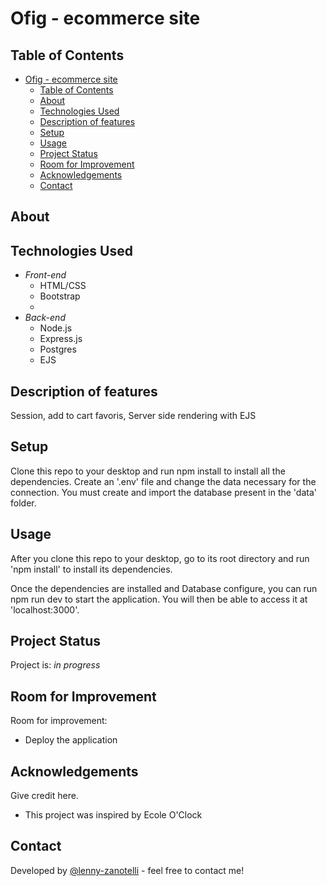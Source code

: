 # Ofig - ecommerce site

## Table of Contents
- [Ofig - ecommerce site](#ofig---ecommerce-site)
  - [Table of Contents](#table-of-contents)
  - [About](#about)
  - [Technologies Used](#technologies-used)
  - [Description of features](#description-of-features)
  - [Setup](#setup)
  - [Usage](#usage)
  - [Project Status](#project-status)
  - [Room for Improvement](#room-for-improvement)
  - [Acknowledgements](#acknowledgements)
  - [Contact](#contact)



## About



## Technologies Used

- *Front-end*
  - HTML/CSS
  - Bootstrap
  - 
- *Back-end*
  - Node.js
  - Express.js
  - Postgres
  - EJS
  
## Description of features

Session, add to cart favoris, Server side rendering with EJS

## Setup

Clone this repo to your desktop and run npm install to install all the dependencies. Create an '.env' file and change the data necessary for the connection. You must create and import the database present in the 'data' folder.

## Usage

After you clone this repo to your desktop, go to its root directory and run 'npm install' to install its dependencies.

Once the dependencies are installed and Database configure, you can run npm run dev to start the application. You will then be able to access it at 'localhost:3000'.

## Project Status
Project is: _in progress_

## Room for Improvement

Room for improvement:
- Deploy the application

## Acknowledgements
Give credit here.
- This project was inspired by Ecole O'Clock


## Contact
Developed by [@lenny-zanotelli](https://www.linkedin.com/in/lenny-zanotelli/) - feel free to contact me!

